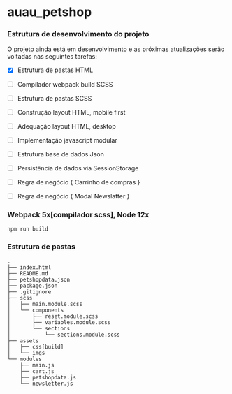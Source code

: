 # auau_petshop

### Estrutura de desenvolvimento do projeto

O projeto ainda está em desenvolvimento e as próximas atualizações serão voltadas nas seguintes tarefas:

- [x] Estrutura de pastas HTML
- [ ] Compilador webpack build SCSS
- [ ] Estrutura de pastas SCSS
- [ ] Construção layout HTML, mobile first
- [ ] Adequação layout HTML, desktop
- [ ] Implementação javascript modular
- [ ] Estrutura base de dados Json
- [ ] Persistência de dados via SessionStorage
- [ ] Regra de negócio { Carrinho de compras }
- [ ] Regra de negócio { Modal Newslatter }


### Webpack 5x[compilador scss], Node 12x

```
npm run build
```

### Estrutura de pastas
```
.
├── index.html
├── README.md
├── petshopdata.json
├── package.json
├── .gitignore
├── scss
│   ├── main.module.scss
│   └── components
│       ├── reset.module.scss
│       ├── variables.module.scss
│       └── sections
│           └── sections.module.scss
├── assets
│   ├── css[build]
│   └── imgs
└── modules
    ├── main.js
    ├── cart.js
    ├── petshopdata.js
    └── newsletter.js
```
